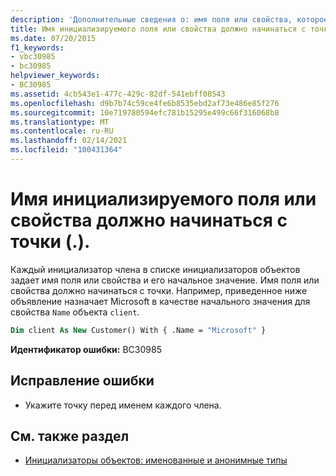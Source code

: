 ```yaml
---
description: 'Дополнительные сведения о: имя поля или свойства, которое инициализируется, должно начинаться с "."'
title: Имя инициализируемого поля или свойства должно начинаться с точки (.).
ms.date: 07/20/2015
f1_keywords:
- vbc30985
- bc30985
helpviewer_keywords:
- BC30985
ms.assetid: 4cb543e1-477c-429c-82df-541ebff08543
ms.openlocfilehash: d9b7b74c59ce4fe6b8535ebd2af73e486e85f276
ms.sourcegitcommit: 10e719780594efc781b15295e499c66f316068b8
ms.translationtype: MT
ms.contentlocale: ru-RU
ms.lasthandoff: 02/14/2021
ms.locfileid: "100431364"
---
```

# <a name="name-of-field-or-property-being-initialized-must-start-with-"></a>Имя инициализируемого поля или свойства должно начинаться с точки (.).

Каждый инициализатор члена в списке инициализаторов объектов задает имя поля или свойства и его начальное значение. Имя поля или свойства должно начинаться с точки. Например, приведенное ниже объявление назначает Microsoft в качестве начального значения для свойства `Name` объекта `client`.  
  
```vb  
Dim client As New Customer() With { .Name = "Microsoft" }  
```  
  
 **Идентификатор ошибки:** BC30985  
  
## <a name="to-correct-this-error"></a>Исправление ошибки  
  
- Укажите точку перед именем каждого члена.  
  
## <a name="see-also"></a>См. также раздел

- [Инициализаторы объектов: именованные и анонимные типы](../programming-guide/language-features/objects-and-classes/object-initializers-named-and-anonymous-types.md)
